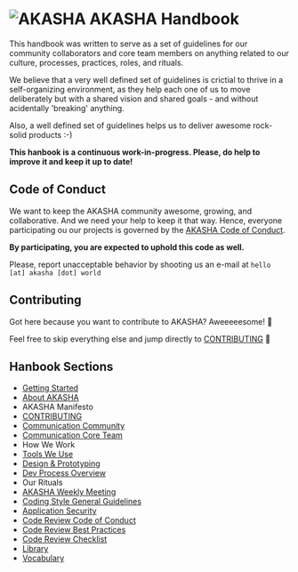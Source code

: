 # ![AKASHA](https://raw.githubusercontent.com/AkashaProject/PM/master/design/akasha-30x28.png) AKASHA Handbook

This handbook was written to serve as a set of guidelines for our community collaborators and core team members on anything related to our culture, processes, practices, roles, and rituals.

We believe that a very well defined set of guidelines is crictial to thrive in a self-organizing environment, as they help each one of us to move deliberately but with a shared vision and shared goals - and without acidentally 'breaking' anything. 

Also, a well defined set of guidelines helps us to deliver awesome rock-solid products :-)

**This hanbook is a continuous work-in-progress. Please, do help to improve it and keep it up to date!** 

## Code of Conduct

We want to keep the AKASHA community awesome, growing, and collaborative. And we need your help to keep it that way. Hence, everyone participating ou our projects is governed by the [AKASHA Code of Conduct](https://github.com/AkashaProject/PM/blob/master/handbook/sections/code-of-conduct.md).   

**By participating, you are expected to uphold this code as well.**

Please, report unacceptable behavior by shooting us an e-mail at `hello [at] akasha [dot] world` 

## Contributing   

Got here because you want to contribute to AKASHA? Aweeeeesome! :metal:

Feel free to skip everything else and jump directly to [CONTRIBUTING](https://github.com/AkashaProject/PM/blob/master/handbook/sections/CONTRIBUTING.md) :rocket:

## Hanbook Sections

- [Getting Started](https://github.com/AkashaProject/PM/blob/master/handbook/sections/getting-started.md)
- [About AKASHA](https://github.com/AkashaProject/PM/blob/master/handbook/sections/about-akasha.md)
- AKASHA Manifesto
- [CONTRIBUTING](https://github.com/AkashaProject/PM/blob/master/handbook/sections/CONTRIBUTING.md)
- [Communication Community](https://github.com/AkashaProject/PM/blob/master/handbook/sections/communication-community.md)
- [Communication Core Team](https://github.com/AkashaProject/PM/blob/master/handbook/sections/communication-core-team.md)
- How We Work
- [Tools We Use](https://github.com/AkashaProject/PM/blob/master/handbook/sections/tools-we-use.md)
- [Design & Prototyping](https://github.com/AkashaProject/PM/blob/master/handbook/sections/design-prototyping.md)
- [Dev Process Overview](https://github.com/AkashaProject/PM/blob/master/handbook/sections/dev-process-overview.md)
- Our Rituals
- [AKASHA Weekly Meeting](https://github.com/AkashaProject/PM/blob/master/handbook/sections/akasha-weekly.md)
- [Coding Style General Guidelines](https://github.com/AkashaProject/PM/blob/master/handbook/sections/code-style-general.md)
- [Application Security](https://github.com/AkashaProject/PM/blob/master/handbook/sections/application-security.md)
- [Code Review Code of Conduct](https://github.com/AkashaProject/PM/blob/master/handbook/sections/code-review-conduct.md )
- [Code Review Best Practices](https://github.com/AkashaProject/PM/blob/master/handbook/sections/code-review-practices.md)
- [Code Review Checklist](https://github.com/AkashaProject/PM/blob/master/handbook/sections/code-review-checklist.md)
- [Library](https://github.com/AkashaProject/PM/blob/master/handbook/sections/library.md)
- [Vocabulary](https://github.com/AkashaProject/PM/blob/master/handbook/sections/vocabulary.md)
